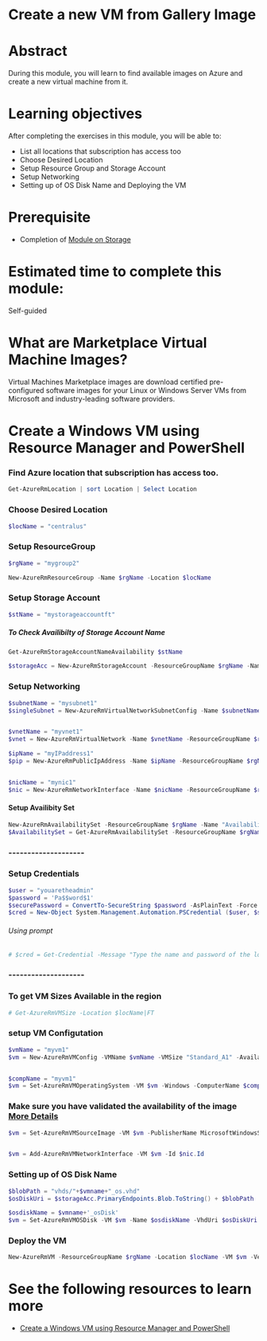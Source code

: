 # Create a new VM from Gallery Image

# Abstract

During this module, you will learn to find available images on Azure and create a new virtual machine from it.

# Learning objectives
After completing the exercises in this module, you will be able to:
* List all locations that subscription has access too
* Choose Desired Location
* Setup Resource Group and Storage Account
* Setup Networking
* Setting up of OS Disk Name and Deploying the VM

# Prerequisite 
* Completion of [Module on Storage](https://github.com/Azure/onboarding-guidance/tree/master/windows/Module%20I)

# Estimated time to complete this module:
Self-guided

# What are Marketplace Virtual Machine Images?
Virtual Machines Marketplace images are download certified pre-configured software images for your Linux or Windows Server VMs from Microsoft and industry-leading software providers.

# Create a Windows VM using Resource Manager and PowerShell

### Find Azure location that subscription has access too.
```PowerShell
Get-AzureRmLocation | sort Location | Select Location
```
### Choose Desired Location

```PowerShell
$locName = "centralus"
```
### Setup ResourceGroup
```PowerShell
$rgName = "mygroup2"

New-AzureRmResourceGroup -Name $rgName -Location $locName
```
### Setup Storage Account
```PowerShell
$stName = "mystorageaccountft"
````
##### To Check Availibilty of Storage Account Name
```PowerShell
Get-AzureRmStorageAccountNameAvailability $stName

$storageAcc = New-AzureRmStorageAccount -ResourceGroupName $rgName -Name $stName -SkuName "Standard_LRS" -Kind "Storage" -Location $locName
```

### Setup Networking
```PowerShell
$subnetName = "mysubnet1"
$singleSubnet = New-AzureRmVirtualNetworkSubnetConfig -Name $subnetName -AddressPrefix 10.0.0.0/24


$vnetName = "myvnet1"
$vnet = New-AzureRmVirtualNetwork -Name $vnetName -ResourceGroupName $rgName -Location $locName -AddressPrefix 10.0.0.0/16 -Subnet $singleSubnet

$ipName = "myIPaddress1"
$pip = New-AzureRmPublicIpAddress -Name $ipName -ResourceGroupName $rgName -Location $locName -AllocationMethod Dynamic


$nicName = "mynic1"
$nic = New-AzureRmNetworkInterface -Name $nicName -ResourceGroupName $rgName -Location $locName -SubnetId $vnet.Subnets[0].Id -PublicIpAddressId $pip.Id
```

#### Setup Availibity Set
```PowerShell
New-AzureRmAvailabilitySet -ResourceGroupName $rgName -Name "AvailabilitySet01" -Location $locName
$AvailabilitySet = Get-AzureRmAvailabilitySet -ResourceGroupName $rgName -Name "AvailabilitySet01"
```
### --------------------
### Setup Credentials
```PowerShell
$user = "youaretheadmin"
$password = 'Pa$$word$1'
$securePassword = ConvertTo-SecureString $password -AsPlainText -Force
$cred = New-Object System.Management.Automation.PSCredential ($user, $securePassword)
```
###### Using prompt
```PowerShell
# $cred = Get-Credential -Message "Type the name and password of the local administrator account."
```
### --------------------


### To get VM Sizes Available in the region
```PowerShell
# Get-AzureRmVMSize -Location $locName|FT
```

### setup VM Configutation
```PowerShell
$vmName = "myvm1"
$vm = New-AzureRmVMConfig -VMName $vmName -VMSize "Standard_A1" -AvailabilitySetID $AvailabilitySet.Id


$compName = "myvm1"
$vm = Set-AzureRmVMOperatingSystem -VM $vm -Windows -ComputerName $compName -Credential $cred -ProvisionVMAgent -EnableAutoUpdate
```

### Make sure you have validated the availability of the image [More Details](https://github.com/abhishekanand/AzureLearning/blob/master/Module%20II/L2-FindAPublishedImage.md)
```PowerShell
$vm = Set-AzureRmVMSourceImage -VM $vm -PublisherName MicrosoftWindowsServer -Offer WindowsServer -Skus 2012-R2-Datacenter -Version "latest"


$vm = Add-AzureRmVMNetworkInterface -VM $vm -Id $nic.Id
```
### Setting up of OS Disk Name
```PowerShell
$blobPath = "vhds/"+$vmname+"_os.vhd"
$osDiskUri = $storageAcc.PrimaryEndpoints.Blob.ToString() + $blobPath

$osdiskName = $vmname+'_osDisk'
$vm = Set-AzureRmVMOSDisk -VM $vm -Name $osdiskName -VhdUri $osDiskUri -CreateOption fromImage
```
### Deploy the VM

```PowerShell
New-AzureRmVM -ResourceGroupName $rgName -Location $locName -VM $vm -Verbose -Debug
```
# See the following resources to learn more
* [Create a Windows VM using Resource Manager and PowerShell](https://azure.microsoft.com/en-us/documentation/articles/virtual-machines-windows-ps-create/)
